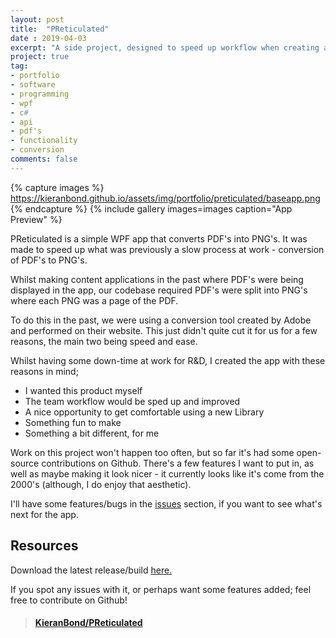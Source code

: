 ```yaml
---
layout: post
title:  "PReticulated"
date : 2019-04-03
excerpt: "A side project, designed to speed up workflow when creating apps"
project: true
tag:
- portfolio
- software
- programming
- wpf
- c#
- api
- pdf's
- functionality
- conversion
comments: false
---
```


{% capture images %}
	https://kieranbond.github.io/assets/img/portfolio/preticulated/baseapp.png
{% endcapture %}
{% include gallery images=images caption="App Preview" %}

PReticulated is a simple WPF app that converts PDF's into PNG's. It was made to speed up what was previously a slow process at work - conversion of PDF's to PNG's. 

Whilst making content applications in the past where PDF's were being displayed in the app, our codebase required PDF's were split into PNG's where each PNG was a page of the PDF.

To do this in the past, we were using a conversion tool created by Adobe and performed on their website. This just didn't quite cut it for us for a few reasons, the main two being speed and ease.

Whilst having some down-time at work for R&D, I created the app with these reasons in mind;

* I wanted this product myself
* The team workflow would be sped up and improved
* A nice opportunity to get comfortable using a new Library
* Something fun to make
* Something a bit different, for me
	
Work on this project won't happen too often, but so far it's had some open-source contributions on Github. There's a few features I want to put in, as well as maybe making it look nicer - it currently looks like it's come from the 2000's (although, I do enjoy that aesthetic).

I'll have some features/bugs in the <a href="https://github.com/KieranBond/PReticulated/issues">issues</a> section, if you want to see what's next for the app.

<h2> Resources </h2>

Download the latest release/build <a href="https://github.com/KieranBond/PReticulated/releases">here.</a>

If you spot any issues with it, or perhaps want some features added; feel free to contribute on Github!

<blockquote class="embedly-card" data-card-controls="0"><h4><a href="https://github.com/KieranBond/PReticulated">KieranBond/PReticulated</a></h4></blockquote>
<script async src="//cdn.embedly.com/widgets/platform.js" charset="UTF-8"></script>
